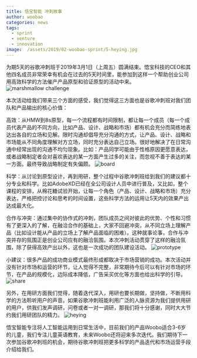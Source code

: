 ```yaml
---
title: 悟宝智能 冲刺故事
author: woobao
categories: news
tags:
  - sprint
  - venture
  - innovation
image:  /assets/2019/02-woobao-sprint/5-heying.jpg
---
```

为期5天的谷歌冲刺班于2019年3月1日（上周五）圆满结束。悟宝科技的CEO和其他四名成员非常荣幸有机会在过去的5天时间里，能参加到这样一个帮助创业公司用高效科学的方法催产产品原型和验证原型的活动中来。
![marshmallow challenge ](/assets/2019/02-woobao-sprint/1-challenge.jpg)

本次活动给我们带来三个方面的感受，我们觉得这三方面也是谷歌冲刺班对我们团队和产品输出的核心价值：

高效：从HMW到8s原型，每一个流程都有时间限制，都让每一个成员（每一个成员代表产品的不同方向，比如产品、设计、战略和市场）都有机会充分而简练地表达出各自的立场和见解。限时沟通却倡导充分沟通的方式，让产品、设计、战略和市场能从不同角度理解对方立场，同时充分表达自己立场。很好地解决了在日常沟通中经常出现的沟通不均匀现象。比如：产品同学可能由于性格原因更愿意表达，或者战略制定者会对喜欢表达的某一方面产生过多的关注，而忽视不善于表达的某一方面。最终导致战略制定有失偏颇。
![board ](/assets/2019/02-woobao-sprint/2-board.jpg)

科学：从讨论到原型设计，再到用研，整个过程中谷歌冲刺班给到我们的建议都十分专业和科学。比如AdobeXD已经在全公司设计人员中进行普及，又比如，整个课程的安排，从棉花糖试验开始，让每一个角色（产品、设计、战略和市场）充分表达，严格把控讨论和思考的时间设置，这些科学方法的运用让5天内的效果产出达成最大化。

合作与冲突：通过集中的协作式的冲刺，团队成员之间对彼此的优势、个性和习惯有了更深入的了解，在融洽合作的基础上，大家不回避冲突，从不同立场上理解产品（比如设计能从产品的立场上了解产品面临的困难）。这种就事论事，合作与冲突并存的氛围正是创业公司应有的融洽氛围。本次冲刺活动贯穿了这样的融洽氛围，除了获得高效产出以外，这也是一次成功的团队建设活动。
![prototype](/assets/2019/02-woobao-sprint/3-prototype.jpg)

小建议：很多产品的成功商业模式最终形成都取决于市场营销的成功。本次活动并没有针对市场和运营的环节，让人觉得不完整，非常期待今后可以有针对市场的环节，在产品的规模化，边际成本降低，广告采买优化等方面也给出科学的引导。
![share](/assets/2019/02-woobao-sprint/4-share.jpg)

另外，在用研方面我们觉得，随着迭代深入，用研也要长期做，坚持做，不断用科学的方法聆听用户的声音。如果谷歌冲刺班能利用广泛的人脉资源为我们提供用研的用户，供我们发声调研，问卷或者一对一调研，那我们将十分感谢，同时大大节约我们用研团队的精力。
![heying](/assets/2019/02-woobao-sprint/5-heying.jpg)

悟宝智能专注将人工智能运用到日常生活中，目前我们的产品Woobo适合3-6岁的儿童，我们专注儿童英语教育，未来Woobo还将迎来多次迭代。我们期待下一次参加谷歌冲刺班的机会，期待谷歌冲刺班把更多科学的产品迭代和市场运营手段介绍给我们。
